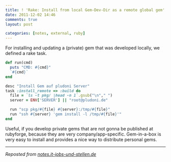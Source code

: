 ```yaml
---
title: ! 'Rake: Install from local Gem-Dev-Dir as a remote global gem'
date: 2011-12-02 14:46
comments: true
layout: post

categories: [notes, external, ruby]
---
```

 For installing and updating a (private) gem that was developed locally, we defined a rake task.


```ruby
def run(cmd)
  puts "CMD: #{cmd}"
  `#{cmd}`
end

desc "Install Gem auf pludoni Server"
task :install_remote => :build do
  file = `ls -t pkg/ |head -n 1`.gsub("\n"," ")
  server = ENV['SERVER'] || "root@pludoni.de"

  run "scp pkg/#{file} #{server}:/tmp/#{file}"
  run "ssh #{server} 'gem install -l /tmp/#{file}'"
end
```

Useful, if you develop private gems that are not gonna be published at rubyforge, because they are very company/app-specific. Gem-in-a-box is very easy to install and provides a nice way to distribute personal gems.

---
<i>Reposted from <a href='http://notes.it-jobs-und-stellen.de/notes/31' rel='canonical'>notes.it-jobs-und-stellen.de</a></i>
